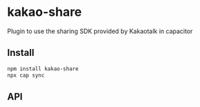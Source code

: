 # kakao-share

Plugin to use the sharing SDK provided by Kakaotalk in capacitor

## Install

```bash
npm install kakao-share
npx cap sync
```

## API

<docgen-index></docgen-index>

<docgen-api>
<!-- run docgen to generate docs from the source -->
<!-- More info: https://github.com/ionic-team/capacitor-docgen -->
</docgen-api>

